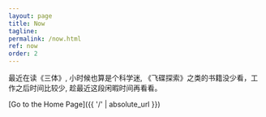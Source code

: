```yaml
---
layout: page
title: Now
tagline: 
permalink: /now.html
ref: now
order: 2
---
```


最近在读《三体》, 小时候也算是个科学迷, 《飞碟探索》之类的书籍没少看，工作之后时间比较少, 趁最近这段闲暇时间再看看。

[Go to the Home Page]({{ '/' | absolute_url }})
